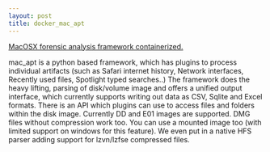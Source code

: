 ```yaml
---
layout: post
title: docker_mac_apt
---
```


[MacOSX forensic analysis framework containerized.](https://github.com/markedphillips/docker_mac_apt)

mac_apt is a python based framework, which has plugins to process individual artifacts (such as Safari internet history, Network interfaces, Recently used files, Spotlight typed searches..) The framework does the heavy lifting, parsing of disk/volume image and offers a unified output interface, which currently supports writing out data as CSV, Sqlite and Excel formats. There is an API which plugins can use to access files and folders within the disk image. Currently DD and E01 images are supported. DMG files without compression work too. You can use a mounted image too (with limited support on windows for this feature). We even put in a native HFS parser adding support for lzvn/lzfse compressed files.